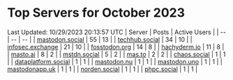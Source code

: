 # Top Servers for October 2023
Last Updated: 10/29/2023 20:13:57 UTC
| Server | Posts | Active Users |
| -- | -- | -- |
| [mastodon.social](https://mastodon.social/tags/PowerShell) | 55 | 13 |
| [techhub.social](https://techhub.social/tags/PowerShell) | 34 | 10 |
| [infosec.exchange](https://infosec.exchange/tags/PowerShell) | 21 | 10 |
| [fosstodon.org](https://fosstodon.org/tags/PowerShell) | 14 | 8 |
| [hachyderm.io](https://hachyderm.io/tags/PowerShell) | 11 | 8 |
| [masto.ai](https://masto.ai/tags/PowerShell) | 8 | 2 |
| [mstdn.social](https://mstdn.social/tags/PowerShell) | 5 | 2 |
| [mas.to](https://mas.to/tags/PowerShell) | 2 | 2 |
| [chaos.social](https://chaos.social/tags/PowerShell) | 1 | 1 |
| [dataplatform.social](https://dataplatform.social/tags/PowerShell) | 1 | 1 |
| [mastodon.nu](https://mastodon.nu/tags/PowerShell) | 1 | 1 |
| [mastodon.uno](https://mastodon.uno/tags/PowerShell) | 1 | 1 |
| [mastodonapp.uk](https://mastodonapp.uk/tags/PowerShell) | 1 | 1 |
| [norden.social](https://norden.social/tags/PowerShell) | 1 | 1 |
| [phpc.social](https://phpc.social/tags/PowerShell) | 1 | 1 |
